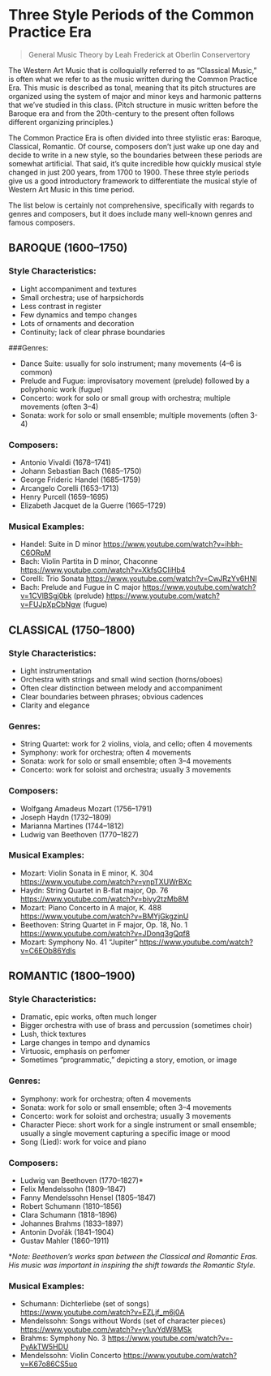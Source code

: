 # Three Style Periods of the Common Practice Era

> General Music Theory by Leah Frederick at Oberlin Conservertory
>

The Western Art Music that is colloquially referred to as “Classical Music,” is often what we refer to as the music written during the Common Practice Era. This music is described as tonal, meaning that its pitch structures are organized using the system of major and minor keys and harmonic patterns that we’ve studied in this class. (Pitch structure in music written before the Baroque era and from the 20th-century to the present often follows different organizing principles.)

The Common Practice Era is often divided into three stylistic eras: Baroque, Classical, Romantic. Of course, composers don’t just wake up one day and decide to write in a new style, so the boundaries between these periods are somewhat artificial. That said, it’s quite incredible how quickly musical style changed in just 200 years, from 1700 to 1900. These three style periods give us a good introductory framework to differentiate the musical style of Western Art Music in this time period.

The list below is certainly not comprehensive, specifically with regards to genres and composers, but it does include many well-known genres and famous composers.

## BAROQUE (1600–1750)

### Style Characteristics:

- Light accompaniment and textures
- Small orchestra; use of harpsichords
- Less contrast in register
- Few dynamics and tempo changes
- Lots of ornaments and decoration
- Continuity; lack of clear phrase boundaries

###Genres:
- Dance Suite: usually for solo instrument; many movements (4–6 is common)
- Prelude and Fugue: improvisatory movement (prelude) followed by a polyphonic work (fugue)
- Concerto: work for solo or small group with orchestra; multiple movements (often 3–4)
- Sonata: work for solo or small ensemble; multiple movements (often 3-4)

### Composers:

- Antonio Vivaldi (1678–1741)
- Johann Sebastian Bach (1685–1750)
- George Frideric Handel (1685–1759)
- Arcangelo Corelli (1653–1713)
- Henry Purcell (1659–1695)
- Elizabeth Jacquet de la Guerre (1665–1729)

### Musical Examples:

- Handel: Suite in D minor
  https://www.youtube.com/watch?v=ihbh-C6ORpM
- Bach: Violin Partita in D minor, Chaconne
  https://www.youtube.com/watch?v=XkfsGCIiHb4
- Corelli: Trio Sonata
  https://www.youtube.com/watch?v=CwJRzYv6HNI
- Bach: Prelude and Fugue in C major
  https://www.youtube.com/watch?v=1CVlBSgj0bk (prelude)
  https://www.youtube.com/watch?v=FUJpXpCbNgw (fugue)

## CLASSICAL (1750–1800)

### Style Characteristics:

- Light instrumentation
- Orchestra with strings and small wind section (horns/oboes)
- Often clear distinction between melody and accompaniment
- Clear boundaries between phrases; obvious cadences
- Clarity and elegance

### Genres:

- String Quartet: work for 2 violins, viola, and cello; often 4 movements
- Symphony: work for orchestra; often 4 movements
- Sonata: work for solo or small ensemble; often 3–4 movements
- Concerto: work for soloist and orchestra; usually 3 movements

### Composers:

- Wolfgang Amadeus Mozart (1756–1791)
- Joseph Haydn (1732–1809)
- Marianna Martines (1744–1812)
- Ludwig van Beethoven (1770–1827)

### Musical Examples:

- Mozart: Violin Sonata in E minor, K. 304
  https://www.youtube.com/watch?v=ynpTXUWrBXc
- Haydn: String Quartet in B-flat major, Op. 76
  https://www.youtube.com/watch?v=biyy2tzMb8M
- Mozart: Piano Concerto in A major, K. 488
  https://www.youtube.com/watch?v=BMYjGkgzinU
- Beethoven: String Quartet in F major, Op. 18, No. 1
  https://www.youtube.com/watch?v=JDonq3gQqf8
- Mozart: Symphony No. 41 “Jupiter”
  https://www.youtube.com/watch?v=C6EOb86YdIs

## ROMANTIC (1800–1900)

### Style Characteristics:

- Dramatic, epic works, often much longer
- Bigger orchestra with use of brass and percussion (sometimes choir)
- Lush, thick textures
- Large changes in tempo and dynamics
- Virtuosic, emphasis on perfomer
- Sometimes “programmatic,” depicting a story, emotion, or image

### Genres:

- Symphony: work for orchestra; often 4 movements
- Sonata: work for solo or small ensemble; often 3–4 movements
- Concerto: work for soloist and orchestra; usually 3 movements
- Character Piece: short work for a single instrument or small ensemble; usually a single movement capturing a specific image or mood
- Song (Lied): work for voice and piano

### Composers:

- Ludwig van Beethoven (1770–1827)*
- Felix Mendelssohn (1809–1847)
- Fanny Mendelssohn Hensel (1805–1847)
- Robert Schumann (1810–1856)
- Clara Schumann (1818–1896)
- Johannes Brahms (1833–1897)
- Antonìn Dvořák (1841–1904)
- Gustav Mahler (1860–1911)

**Note: Beethoven’s works span between the Classical and Romantic Eras. His music was important in inspiring the shift towards the Romantic Style.*

### Musical Examples:

- Schumann: Dichterliebe (set of songs)
https://www.youtube.com/watch?v=EZLjf_m6j0A
- Mendelssohn: Songs without Words (set of character pieces)
https://www.youtube.com/watch?v=y1uvYdW8MSk
- Brahms: Symphony No. 3
https://www.youtube.com/watch?v=-PyAkTW5HDU
- Mendelssohn: Violin Concerto
https://www.youtube.com/watch?v=K67o86CS5uo